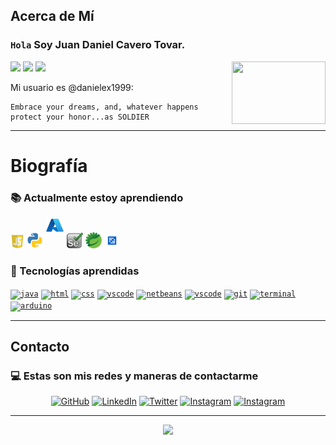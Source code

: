 ## Acerca de Mí


### `Hola` Soy Juan Daniel Cavero Tovar.
![](https://komarev.com/ghpvc/?username=danielex1999&color=00a0a0&style=plastic) 
![](https://img.shields.io/github/followers/danielex1999?style=social) 
![](https://img.shields.io/twitter/follow/danielex1999?style=social)
<img align="right" width="150" height="100" src="https://www.ffbegif.com/Cobalt%20Blade%20Noctis%20(NV)/215002907%20Win.gif">

Mi usuario es @danielex1999:
```
Embrace your dreams, and, whatever happens protect your honor...as SOLDIER
```
---


# Biografía

### :books: Actualmente estoy aprendiendo

<code><a href="" target="_blank"><img src="/img/javascript-icon-png-23.jpg" width="22px" alt="js"></a></code>
<code><a href="" target="_blank"><img src="/img/python.png" width="26px" alt="pyton"></a></code>
<code><a href="" target="_blank"><img src="/img/azure.svg" height="24px" style="margin-bottom: 5%;" width="30px" alt="azure"></a></code>
<code><a href="" target="_blank"><img src="/img/selenium.png" width="26px" alt="selenium"></a></code>
<code><a href="" target="_blank"><img src="/img/spring.png" width="26px" alt="springboot"></a></code>
<code><a href="" target="_blank"><img src="/img/liferay.png" width="25px" alt="Liferay"></a></code>

### :file_folder: Tecnologías aprendidas 
<code><a href="" target="_blank"><img src="https://cdn.iconscout.com/icon/free/png-512/java-43-569305.png" width="35px" alt="java"></a></code>
<code><a href="" target="_blank"><img src="https://image.flaticon.com/icons/png/512/732/732212.png" width="26px" alt="html"></a></code>
<code><a href="" target="_blank"><img src="https://midu.dev/images/tags/css.png" width="26px" alt="css"></a></code>
<code><a href="" target="_blank"><img src="https://upload.wikimedia.org/wikipedia/commons/thumb/9/9a/Visual_Studio_Code_1.35_icon.svg/1024px-Visual_Studio_Code_1.35_icon.svg.png" width="26px" alt="vscode"></a></code>
<code><a href="" target="_blank"><img src="https://upload.wikimedia.org/wikipedia/commons/thumb/9/98/Apache_NetBeans_Logo.svg/888px-Apache_NetBeans_Logo.svg.png" width="26px" alt="netbeans"></a></code>
<code><a href="" target="_blank"><img src="https://findicons.com/files/icons/977/rrze/720/database_mysql.png" width="26px" alt="vscode"></a></code>
<code><a href="" target="_blank"><img src="https://git-scm.com/images/logos/downloads/Git-Icon-1788C.png" width="26px" alt="git"></a></code>
<code><a href="" target="_blank"><img src="https://www.milinux.es/wp-content/uploads/2018/07/terminal-logo-512x512.png" width="26px" alt="terminal"></a></code>
<code><a href="" target="_blank"><img src="https://img.icons8.com/color/50/000000/arduino.png" width="30px" alt="arduino"/></a></code>


---

## Contacto

### :computer: Estas son mis redes y maneras de contactarme
<p align="center">
	<a href="https://github.com/danielex1999"><img src="https://camo.githubusercontent.com/439d559885a8195d5a91a92f8a72e29767e011b9a15933e26f28a0b551c5706d/68747470733a2f2f696d672e69636f6e73382e636f6d2f627562626c65732f35302f3030303030302f6769746875622e706e67" alt="GitHub" data-canonical-src="https://img.icons8.com/bubbles/50/000000/github.png" style="max-width:100%;"></a>
	<a href="https://www.linkedin.com/in/juancavero/" rel="nofollow"><img src="https://camo.githubusercontent.com/4710c8417adc9fc1e9fe4b44a7f6b2451d053cdfc0ac97550b67dc268973b14e/68747470733a2f2f696d672e69636f6e73382e636f6d2f627562626c65732f35302f3030303030302f6c696e6b6564696e2e706e67" alt="LinkedIn" data-canonical-src="https://img.icons8.com/bubbles/50/000000/linkedin.png" style="max-width:100%;"></a>
	<a href="https://twitter.com/danielex1999" rel="nofollow"><img src="https://camo.githubusercontent.com/008f85aee25d0f5bc0cf1c094b9119cadd815195417779a7d94623aa2d6ed53f/68747470733a2f2f696d672e69636f6e73382e636f6d2f627562626c65732f35302f3030303030302f747769747465722d636972636c65642e706e67" alt="Twitter" data-canonical-src="https://img.icons8.com/bubbles/50/000000/twitter-circled.png" style="max-width:100%;"></a>
	<a href="mailto:daniel_jul_can@hotmail.com"><img src="https://camo.githubusercontent.com/c841b41a94a72ef5dc5fcdb9e7b92951d73541fdbf0b62d7459cba13a9d8e016/68747470733a2f2f696d672e69636f6e73382e636f6d2f627562626c65732f35302f3030303030302f656d61696c2e706e67" alt="Instagram" data-canonical-src="https://img.icons8.com/bubbles/50/000000/email.png" style="max-width:100%;"></a>
  <a href="https://api.whatsapp.com/send?phone=51989296287&amp;text=Hello%2C%20I%20would%20like%20to%20talk%20about%20a%20new%20project." rel="nofollow"><img src="https://camo.githubusercontent.com/ea4db2b6cd2146fcbc3406b7b9e5971e23d03766aa7a3b3256dedda8918970f0/68747470733a2f2f696d672e69636f6e73382e636f6d2f627562626c65732f35302f3030303030302f77686174736170702e706e67" alt="Instagram" data-canonical-src="https://img.icons8.com/bubbles/50/000000/whatsapp.png" style="max-width:100%;"></a>
</p>

---
<p align="center">
<img width=800 src="https://github-profile-trophy.vercel.app/?username=danielex1999&margin-w=10&row=1&theme=gruvbox&no-bg=true"/>
</p>




